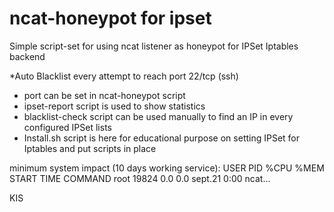 # ncat-honeypot for ipset

Simple script-set for using ncat listener as honeypot for IPSet Iptables backend

*Auto Blacklist every attempt to reach port 22/tcp (ssh)

- port can be set in ncat-honeypot script
- ipset-report script is used to show statistics
- blacklist-check script can be used manually to find an IP in every configured IPSet lists
- Install.sh script is here for educational purpose on setting IPSet for Iptables and put scripts in place


minimum system impact (10 days working service):
USER       PID %CPU %MEM  START   TIME COMMAND
root     19824  0.0  0.0  sept.21   0:00 ncat...

KIS
